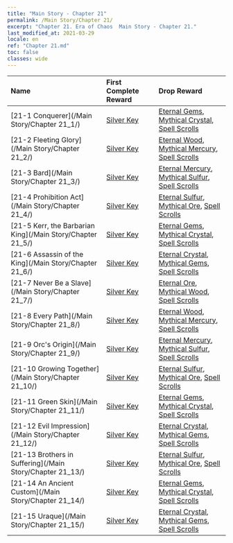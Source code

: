 ```yaml
---
title: "Main Story - Chapter 21"
permalink: /Main Story/Chapter 21/
excerpt: "Chapter 21. Era of Chaos  Main Story - Chapter 21."
last_modified_at: 2021-03-29
locale: en
ref: "Chapter 21.md"
toc: false
classes: wide
---
```


  | Name |  First Complete Reward | Drop Reward |
  |:------------|:------------|:------------| 
  | [21-1 Conquerer](/Main Story/Chapter 21_1/) | [Silver Key](/Items/con_693/) | [Eternal Gems](/Items/mat_72/), [Mythical Crystal](/Items/mat_66/), [Spell Scrolls](/Items/con_694/) |
  | [21-2 Fleeting Glory](/Main Story/Chapter 21_2/) | [Silver Key](/Items/con_693/) | [Eternal Wood](/Items/mat_69/), [Mythical Mercury](/Items/mat_63/), [Spell Scrolls](/Items/con_694/) |
  | [21-3 Bard](/Main Story/Chapter 21_3/) | [Silver Key](/Items/con_693/) | [Eternal Mercury](/Items/mat_70/), [Mythical Sulfur](/Items/mat_64/), [Spell Scrolls](/Items/con_694/) |
  | [21-4 Prohibition Act](/Main Story/Chapter 21_4/) | [Silver Key](/Items/con_693/) | [Eternal Sulfur](/Items/mat_71/), [Mythical Ore](/Items/mat_61/), [Spell Scrolls](/Items/con_694/) |
  | [21-5 Kerr, the Barbarian King](/Main Story/Chapter 21_5/) | [Silver Key](/Items/con_693/) | [Eternal Gems](/Items/mat_72/), [Mythical Crystal](/Items/mat_66/), [Spell Scrolls](/Items/con_694/) |
  | [21-6 Assassin of the King](/Main Story/Chapter 21_6/) | [Silver Key](/Items/con_693/) | [Eternal Crystal](/Items/mat_73/), [Mythical Gems](/Items/mat_65/), [Spell Scrolls](/Items/con_694/) |
  | [21-7 Never Be a Slave](/Main Story/Chapter 21_7/) | [Silver Key](/Items/con_693/) | [Eternal Ore](/Items/mat_68/), [Mythical Wood](/Items/mat_62/), [Spell Scrolls](/Items/con_694/) |
  | [21-8 Every Path](/Main Story/Chapter 21_8/) | [Silver Key](/Items/con_693/) | [Eternal Wood](/Items/mat_69/), [Mythical Mercury](/Items/mat_63/), [Spell Scrolls](/Items/con_694/) |
  | [21-9 Orc's Origin](/Main Story/Chapter 21_9/) | [Silver Key](/Items/con_693/) | [Eternal Mercury](/Items/mat_70/), [Mythical Sulfur](/Items/mat_64/), [Spell Scrolls](/Items/con_694/) |
  | [21-10 Growing Together](/Main Story/Chapter 21_10/) | [Silver Key](/Items/con_693/) | [Eternal Sulfur](/Items/mat_71/), [Mythical Ore](/Items/mat_61/), [Spell Scrolls](/Items/con_694/) |
  | [21-11 Green Skin](/Main Story/Chapter 21_11/) | [Silver Key](/Items/con_693/) | [Eternal Gems](/Items/mat_72/), [Mythical Crystal](/Items/mat_66/), [Spell Scrolls](/Items/con_694/) |
  | [21-12 Evil Impression](/Main Story/Chapter 21_12/) | [Silver Key](/Items/con_693/) | [Eternal Crystal](/Items/mat_73/), [Mythical Gems](/Items/mat_65/), [Spell Scrolls](/Items/con_694/) |
  | [21-13 Brothers in Suffering](/Main Story/Chapter 21_13/) | [Silver Key](/Items/con_693/) | [Eternal Sulfur](/Items/mat_71/), [Mythical Ore](/Items/mat_61/), [Spell Scrolls](/Items/con_694/) |
  | [21-14 An Ancient Custom](/Main Story/Chapter 21_14/) | [Silver Key](/Items/con_693/) | [Eternal Gems](/Items/mat_72/), [Mythical Crystal](/Items/mat_66/), [Spell Scrolls](/Items/con_694/) |
  | [21-15 Uraque](/Main Story/Chapter 21_15/) | [Silver Key](/Items/con_693/) | [Eternal Crystal](/Items/mat_73/), [Mythical Gems](/Items/mat_65/), [Spell Scrolls](/Items/con_694/) |
